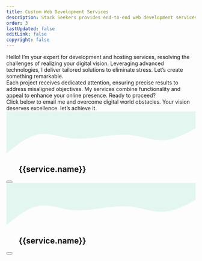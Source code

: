 ```yaml
---
title: Custom Web Development Services
description: Stack Seekers provides end-to-end web development services for businesses of all sizes. Our solutions include front-end and back-end development, CMS integration, API development, and performance optimization — all aligned to support your growth and digital transformation goals.
order: 3
lastUpdated: false
editLink: false
copyright: false
---
```


<div class="flex flex-column gap-4 my-4 line-height-3">
  <div>Hello! I’m your expert for development and hosting services, resolving the challenges of realizing your digital vision. Leveraging advanced technologies, I deliver tailored solutions to eliminate stress. Let’s create something remarkable.</div>

  <div>Each project receives dedicated attention, ensuring precise results to address misaligned objectives. My services combine functionality and appeal to enhance your online presence. Ready to proceed?</div>

  <div>Click below to email me and overcome digital world obstacles. Your vision deserves excellence. let’s achieve it.</div>
</div>

<div class="flex flex-wrap md:gap-4 gap-2 mt-0 md:mt-8">
    <TabView class="p-tabview-vertical md:flex hidden" :activeIndex="activeTabIndex" @tab-change="onTabChange">
      <!-- Tab Panels -->
      <TabPanel :header="`${service.name}`" leftIcon="pi pi-home" v-for= "(service, index) in services" :id="service.code">
        <div class="shadow-1 col-12 border-round-2xl vp-feature-item p-0 overflow-hidden" itemscope itemtype="https://schema.org/SoftwareApplication">
              <svg xmlns="http://www.w3.org/2000/svg" viewBox="0 0 1440 320"><path fill="#10b981" fill-opacity="0.1" d="M0,320L40,288C80,256,160,192,240,176C320,160,400,192,480,202.7C560,213,640,203,720,192C800,181,880,171,960,181.3C1040,192,1120,224,1200,218.7C1280,213,1360,171,1400,149.3L1440,128L1440,0L1400,0C1360,0,1280,0,1200,0C1120,0,1040,0,960,0C880,0,800,0,720,0C640,0,560,0,480,0C400,0,320,0,240,0C160,0,80,0,40,0L0,0Z"></path></svg>
              <div class="px-4 m-2">
                  <div class="text-4xl font-bold mb-4">
                    <h2 itemprop="name" class="text-4xl">
                      <img v-if="service.icon" :src="`https://cdn.simpleicons.org/${service.icon}`" :alt="service.name" style="width: 28px;" loading="lazy" fetchpriority="high" class="mr-2"/>
                      {{service.name}}
                    </h2>
                  </div>
                  <Image v-if="service.code" :src="`/img/service/${service.code}.webp`" class="" :alt="service.name" width="100%"/>
                  <div class="my-4 flex flex-column gap-2 line-height-3">
                      <link itemprop="applicationCategory" :href="service.schema" />
                      <div itemprop="name" v-for= "(description, index) in service.descriptions" >
                        <div v-html="sanitizedHtml(description)"></div>
                      </div>
                      <a :href="`mailto:jiwan.cse@gmail.com?subject=Inquiry : ${service.name} Services`" size="large" color="deeppink" class="flex justify-content-center text-center no-underline mt-4" aria-label="Send an Email"> 
                      <Button label="Book Now!" icon="pi pi-briefcase" severity="primary" raised rounded />
                      </a>
                  </div>
              </div>
          </div>
      </TabPanel>
    </TabView>
  <div class="grid my-6 md:col-6 p-0 md:hidden flex" :class="[{ 'md:col-12' : (index === services.length-1 || index === 0 || index === 3) }]" v-for= "(service, index) in services" :id="service.code">
      <div class="shadow-1 col-12 border-round-2xl vp-feature-item p-0 overflow-hidden" itemscope itemtype="https://schema.org/SoftwareApplication">
          <svg xmlns="http://www.w3.org/2000/svg" viewBox="0 0 1440 320"><path fill="#10b981" fill-opacity="0.1" d="M0,320L40,288C80,256,160,192,240,176C320,160,400,192,480,202.7C560,213,640,203,720,192C800,181,880,171,960,181.3C1040,192,1120,224,1200,218.7C1280,213,1360,171,1400,149.3L1440,128L1440,0L1400,0C1360,0,1280,0,1200,0C1120,0,1040,0,960,0C880,0,800,0,720,0C640,0,560,0,480,0C400,0,320,0,240,0C160,0,80,0,40,0L0,0Z"></path></svg>
          <div class="px-4 m-2">
              <div class="text-4xl font-bold mb-4">
                  <h2 itemprop="name" class="text-4xl">
                    <img v-if="service.icon" :src="`https://cdn.simpleicons.org/${service.icon}`" :alt="service.name" style="width: 28px;" loading="lazy" fetchpriority="high" class="mr-2"/>
                    {{service.name}}
                  </h2>
              </div>
              <Image v-if="service.code" :src="`/img/service/${service.code}.webp`" class="" :alt="service.name" width="100%"/>
              <div class="my-4 flex flex-column gap-2 line-height-3">
                  <link itemprop="applicationCategory" :href="service.schema" />
                  <div itemprop="name" v-for= "(description, index) in service.descriptions" >
                    <div v-html="sanitizedHtml(description)"></div>
                  </div>
                  <a :href="`mailto:jiwan.cse@gmail.com?subject=Inquiry : ${service.name} Services`" size="large" color="deeppink" class="flex justify-content-center text-center no-underline mt-4" aria-label="Send an Email"> 
                  <Button label="Book Now!" icon="pi pi-briefcase" severity="primary" raised rounded />
                  </a>
              </div>
          </div>
      </div>
  </div>
</div>

<script setup lang="ts">
import { ref, watch,computed, onMounted, nextTick } from "vue";
import { useRouter, useRoute } from "vue-router";
import { services } from "@data/services.js";
import DOMPurify from 'dompurify'

const router = useRouter();
const route = useRoute();

const sanitizedHtml = (htmlContent: string) => {
  const sanitized =  DOMPurify.sanitize(htmlContent, {
    ALLOWED_TAGS: ["p", "strong", "ul", "li", "a"],
    ALLOWED_ATTR: ["href", "target"],
  });
  console.log("Sanitized HTML:", sanitized);
  return sanitized;
};
// Map service codes to indices
const serviceMapping = services.reduce((acc, service, index) => {
  acc[`#${service.code}`] = index;
  return acc;
}, {});

const activeTabIndex = ref(serviceMapping[route.params.serviceCode] || 0);

// Watch for route changes to update the active tab
watch(
  () => route.hash,
  (newServiceCode) => {
    activeTabIndex.value = serviceMapping[newServiceCode] ?? 0;
  },
  { immediate: true }
);
// Handle tab change event to update the route
const onTabChange = (event) => {
  const service = services[event.index];
  if (service) {
    router.push(`/web-development-services/#${service.code}`);
  }
};
</script>

